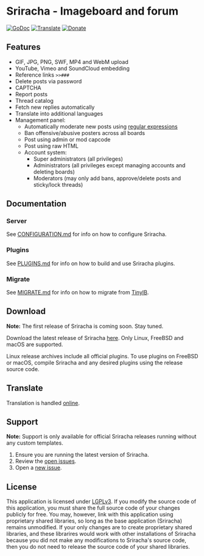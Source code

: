# Sriracha - Imageboard and forum
[![GoDoc](https://codeberg.org/tslocum/godoc-static/raw/branch/main/badge.svg)](https://pkg.go.dev/codeberg.org/tslocum/sriracha#section-documentation)
[![Translate](https://translate.codeberg.org/widget/sriracha/sriracha/svg-badge.svg)](https://translate.codeberg.org/projects/sriracha/sriracha/)
[![Donate](https://img.shields.io/liberapay/receives/rocket9labs.com.svg?logo=liberapay)](https://liberapay.com/rocket9labs.com)

## Features

- GIF, JPG, PNG, SWF, MP4 and WebM upload
- YouTube, Vimeo and SoundCloud embedding
- Reference links `>>###`
- Delete posts via password
- CAPTCHA
- Report posts
- Thread catalog
- Fetch new replies automatically
- Translate into additional languages
- Management panel:
  - Automatically moderate new posts using [regular expressions](https://en.wikipedia.org/wiki/Regular_expression)
  - Ban offensive/abusive posters across all boards
  - Post using admin or mod capcode
  - Post using raw HTML
  - Account system:
    - Super administrators (all privileges)
    - Administrators (all privileges except managing accounts and deleting boards)
    - Moderators (may only add bans, approve/delete posts and sticky/lock threads)

## Documentation

### Server

See [CONFIGURATION.md](https://codeberg.org/tslocum/sriracha/src/branch/main/CONFIGURATION.md)
for info on how to configure Sriracha.

### Plugins

See [PLUGINS.md](https://codeberg.org/tslocum/sriracha/src/branch/main/PLUGINS.md)
for info on how to build and use Sriracha plugins.

### Migrate

See [MIGRATE.md](https://codeberg.org/tslocum/sriracha/src/branch/main/MIGRATE.md)
for info on how to migrate from [TinyIB](https://codeberg.org/tslocum/tinyib).

## Download

**Note:** The first release of Sriracha is coming soon. Stay tuned.

Download the latest release of Sriracha [here](https://codeberg.org/tslocum/sriracha/releases).
Only Linux, FreeBSD and macOS are supported.

Linux release archives include all official plugins. To use plugins on FreeBSD
or macOS, compile Sriracha and any desired plugins using the release source code.

## Translate

Translation is handled [online](https://translate.codeberg.org/projects/sriracha/sriracha/).

## Support

**Note:** Support is only available for official Sriracha releases running without any custom templates.

  1. Ensure you are running the latest version of Sriracha.
  2. Review the [open issues](https://codeberg.org/tslocum/sriracha/issues).
  3. Open a [new issue](https://codeberg.org/tslocum/sriracha/issues/new).

## License

This application is licensed under [LGPLv3](https://codeberg.org/tslocum/sriracha/src/branch/main/LICENSE).
If you modify the source code of this application, you must share the full
source code of your changes publicly for free. You may, however, link with this
application using proprietary shared libraries, so long as the base application
(Sriracha) remains unmodified. If your only changes are to create proprietary
shared libraries, and these librarires would work with other installations of
Sriracha because you did not make any modifications to Sriracha's source code,
then you do not need to release the source code of your shared libraries.
